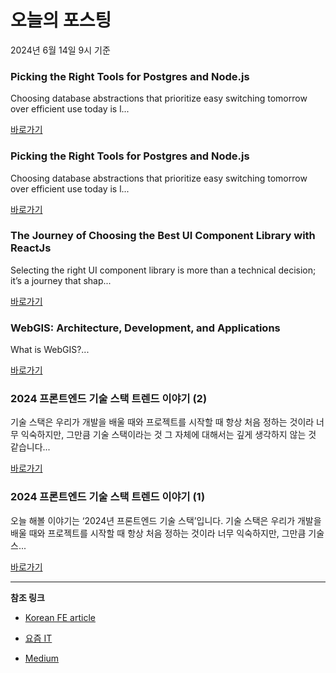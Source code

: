 # 오늘의 포스팅 
2024년 6월 14일 9시 기준 

### Picking the Right Tools for Postgres and Node.js 

 Choosing database abstractions that prioritize easy switching tomorrow over efficient use today is l... 

 [바로가기](https://medium.com/m/signin?actionUrl=https%3A%2F%2Fmedium.com%2F_%2Fbookmark%2Fp%2F6b2a82693c8a&operation=register&redirect=https%3A%2F%2Fankit-aabad.medium.com%2Fpicking-the-right-tools-for-postgres-and-node-js-6b2a82693c8a&source=---------0-84----------javascript------bookmark_preview----4bb6d62f_9e81_43e1_9589_175ed13a3cd4-------) 

### Picking the Right Tools for Postgres and Node.js 

 Choosing database abstractions that prioritize easy switching tomorrow over efficient use today is l... 

 [바로가기](https://medium.com/m/signin?actionUrl=https%3A%2F%2Fmedium.com%2F_%2Fbookmark%2Fp%2F6b2a82693c8a&operation=register&redirect=https%3A%2F%2Fankit-aabad.medium.com%2Fpicking-the-right-tools-for-postgres-and-node-js-6b2a82693c8a&source=---------0-84----------typescript------bookmark_preview----766200e1_a4e9_41ab_96cb_ee7e304917f9-------) 

### The Journey of Choosing the Best UI Component Library with ReactJs 

 Selecting the right UI component library is more than a technical decision; it’s a journey that shap... 

 [바로가기](https://medium.com/m/signin?actionUrl=https%3A%2F%2Fmedium.com%2F_%2Fbookmark%2Fp%2F306741ba30fd&operation=register&redirect=https%3A%2F%2Fmedium.com%2F%40webdev.lapani88%2Fthe-journey-of-choosing-the-best-ui-component-library-306741ba30fd&source=---------0-84----------frontend------bookmark_preview----f4494498_5a0d_4c02_ba82_0641ca6e9e14-------) 

### WebGIS: Architecture, Development, and Applications 

 What is WebGIS?... 

 [바로가기](https://medium.com/m/signin?actionUrl=https%3A%2F%2Fmedium.com%2F_%2Fbookmark%2Fp%2Ffd7bfc1f1a56&operation=register&redirect=https%3A%2F%2Fmedium.com%2F%40limeira.felipe94%2Fwebgis-architecture-development-and-applications-fd7bfc1f1a56&source=---------0-84----------reactjs------bookmark_preview----8e069161_bd4f_469c_b7cc_dc7c748aaa88-------) 

### 2024 프론트엔드 기술 스택 트렌드 이야기 (2) 

 기술 스택은 우리가 개발을 배울 때와 프로젝트를 시작할 때 항상 처음 정하는 것이라 너무 익숙하지만, 그만큼 기술 스택이라는 것 그 자체에 대해서는 깊게 생각하지 않는 것 같습니다... 

 [바로가기](https://yozm.wishket.com/magazine/detail/2626/) 

### 2024 프론트엔드 기술 스택 트렌드 이야기 (1) 

 오늘 해볼 이야기는 ‘2024년 프론트엔드 기술 스택’입니다. 기술 스택은 우리가 개발을 배울 때와 프로젝트를 시작할 때 항상 처음 정하는 것이라 너무 익숙하지만, 그만큼 기술 스... 

 [바로가기](https://yozm.wishket.com/magazine/detail/2625/) 

---

**참조 링크**

- [Korean FE article](https://kofearticle.substack.com) 

- [요즘 IT](https://yozm.wishket.com/magazine) 

- [Medium](https://medium.com) 

